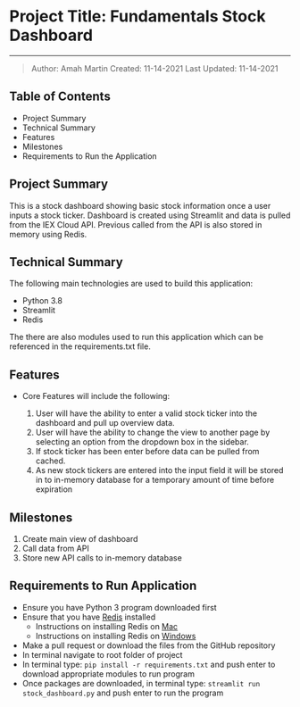# Project Title: Fundamentals Stock Dashboard

---

> Author: Amah Martin
> Created: 11-14-2021
> Last Updated: 11-14-2021

## Table of Contents

- Project Summary
- Technical Summary
- Features
- Milestones
- Requirements to Run the Application

## Project Summary

This is a stock dashboard showing basic stock information once a user inputs a stock ticker. Dashboard is created using Streamlit and data is pulled from the IEX Cloud API. Previous called from the API is also stored in memory using Redis.

## Technical Summary

The following main technologies are used to build this application:

- Python 3.8
- Streamlit
- Redis

The there are also modules  used to run this application which can be referenced in the requirements.txt file.

## Features

- Core Features will include the following\:

  1. User will have the ability to enter a valid stock ticker into the dashboard and pull up overview data.
  2. User will have the ability to change the view to another page by selecting an option from the dropdown box in the sidebar.
  3. If stock ticker has been enter before data can be pulled from cached.
  4. As new stock tickers are entered into the input field it will be stored in to in-memory database for a temporary amount of time before expiration

## Milestones

1. Create main view of dashboard
2. Call data from API
3. Store new API calls to in-memory database

## Requirements to Run Application

- Ensure you have Python 3 program downloaded first
- Ensure that you have [Redis](https://redis.io/) installed
    - Instructions on installing Redis on [Mac](https://phoenixnap.com/kb/install-redis-on-mac)
    - Instructions on installing Redis on [Windows](https://redis.com/ebook/appendix-a/a-3-installing-on-windows/a-3-2-installing-redis-on-window/)
- Make a pull request or download the files from the GitHub repository
- In terminal navigate to root folder of project
- In terminal type: `pip install -r requirements.txt` and push enter to download appropriate modules to run program
- Once packages are downloaded, in terminal type: `streamlit run stock_dashboard.py` and push enter to run the program
